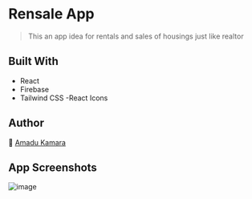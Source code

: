 # Rensale App

> This an app idea for rentals and sales of housings just like realtor

## Built With
- React
- Firebase
- Tailwind CSS
-React Icons

## Author
👤 [Amadu Kamara](https://amkam.vercel.app/)

## App Screenshots

![image](https://user-images.githubusercontent.com/50941074/200589044-0846117b-afe2-4417-9ad8-11516a000cd2.png)
